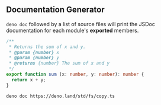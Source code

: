 ## Documentation Generator

`deno doc` followed by a list of source files will print the JSDoc documentation
for each module's **exported** members.

```ts
/**
 * Returns the sum of x and y.
 * @param {number} x
 * @param {number} y
 * @returns {number} The sum of x and y
 */
export function sum (x: number, y: number): number {
  return x + y;
}
```

```shell
deno doc https://deno.land/std/fs/copy.ts
```

<!-- TODO(mattd3v): write more things, and add code examples -->

